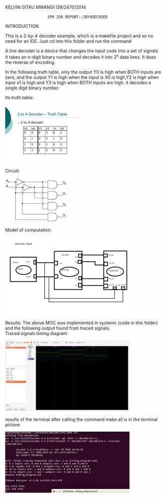 
KELVIN GITAU MWANGI
I39/2470/2014

                       SPH 336 REPORT::2BY4DECODER
  
INTRODUCTION

This is a 2-by-4 decoder example, which is a makefile project and so no need for an IDE. 
Just cd into this folder and run the command 

A line decoder is a device that changes the input code into a set of signals.<br>
It takes an n-digit binary number and decodes it into 2<sup>n</sup> data lines.
It does the reverse of encoding. <br>

In the following truth table, only the output Y0 is high when BOTH inputs are zero, and the output Y1 is high when the input is X0 is high,Y2 is high when input x1 is high and Y3 is high when BOTH inputs are high. it decodes a single digit binary number.
 <br>

Its truth table: 
<p align="left">
  <img src="slide_5.jpg" width="250"/>
</p>

Circuit:
<p align="left">
  <img src="index.png" width="200"/>
</p>

Model of computation:
<p align="left">
  <img src="moc.png" width="400"/>
</p>
Results:
The above MOC was implemented in systemc (code in this folder) and the following output found from traced signals.<br>
Traced signals timing diagram:
<p align="left">
  <img src="timing_diagram.png" width="400"/>
<p>

results of the terminal after calling the command make all is in the terminal picture:
<p align="left">
  <img src="Screenshot.png" width="400"/>
<p>
